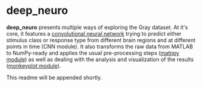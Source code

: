 # deep_neuro
**deep_neuro** presents multiple ways of exploring the Gray dataset. At it's 
core, it features a [convolutional neural network](http://yann.lecun.com/exdb/publis/pdf/lecun-99.pdf) 
trying to predict either stimulus class or response type from different brain 
regions and at different points in time (CNN module). It also transforms the raw 
data from MATLAB to NumPy-ready and applies the usual pre-processing steps 
([matnpy module](https://github.com/rpaul23/deep_neuro/tree/master/lib/matnpy)) 
as well as dealing with the analysis and visualization of the results 
([monkeyplot module](https://github.com/rpaul23/deep_neuro/tree/master/lib/monkeyplot)).

This readme will be appended shortly.
